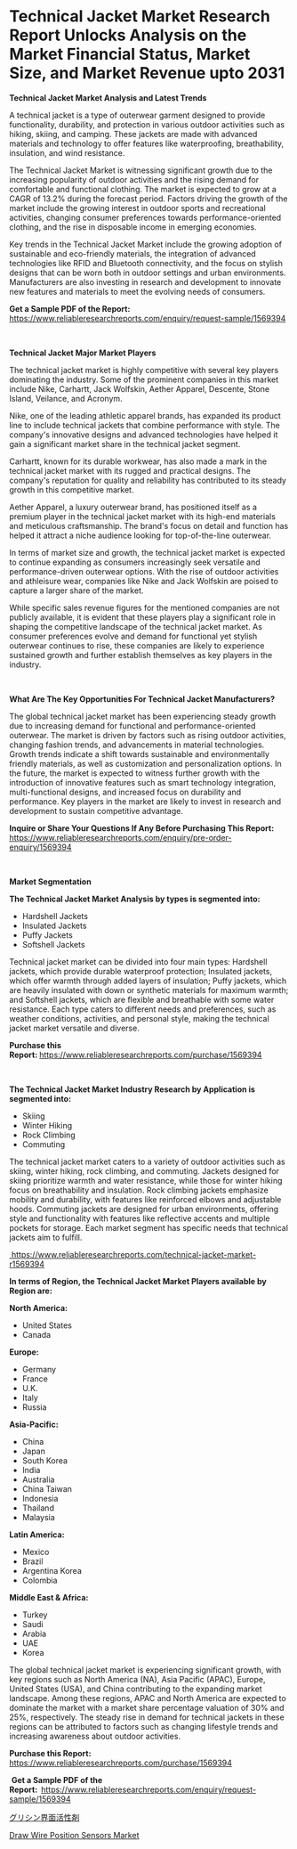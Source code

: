 <p><h1>Technical Jacket Market Research Report Unlocks Analysis on the Market Financial Status, Market Size, and Market Revenue upto 2031</h1></p><p><strong>Technical Jacket Market Analysis and Latest Trends</strong></p>
<p><p>A technical jacket is a type of outerwear garment designed to provide functionality, durability, and protection in various outdoor activities such as hiking, skiing, and camping. These jackets are made with advanced materials and technology to offer features like waterproofing, breathability, insulation, and wind resistance.</p><p>The Technical Jacket Market is witnessing significant growth due to the increasing popularity of outdoor activities and the rising demand for comfortable and functional clothing. The market is expected to grow at a CAGR of 13.2% during the forecast period. Factors driving the growth of the market include the growing interest in outdoor sports and recreational activities, changing consumer preferences towards performance-oriented clothing, and the rise in disposable income in emerging economies.</p><p>Key trends in the Technical Jacket Market include the growing adoption of sustainable and eco-friendly materials, the integration of advanced technologies like RFID and Bluetooth connectivity, and the focus on stylish designs that can be worn both in outdoor settings and urban environments. Manufacturers are also investing in research and development to innovate new features and materials to meet the evolving needs of consumers.</p></p>
<p><strong>Get a Sample PDF of the Report:&nbsp;</strong> <a href="https://www.reliableresearchreports.com/enquiry/request-sample/1569394">https://www.reliableresearchreports.com/enquiry/request-sample/1569394</a></p>
<p>&nbsp;</p>
<p><strong>Technical Jacket Major Market Players</strong></p>
<p><p>The technical jacket market is highly competitive with several key players dominating the industry. Some of the prominent companies in this market include Nike, Carhartt, Jack Wolfskin, Aether Apparel, Descente, Stone Island, Veilance, and Acronym.</p><p>Nike, one of the leading athletic apparel brands, has expanded its product line to include technical jackets that combine performance with style. The company's innovative designs and advanced technologies have helped it gain a significant market share in the technical jacket segment.</p><p>Carhartt, known for its durable workwear, has also made a mark in the technical jacket market with its rugged and practical designs. The company's reputation for quality and reliability has contributed to its steady growth in this competitive market.</p><p>Aether Apparel, a luxury outerwear brand, has positioned itself as a premium player in the technical jacket market with its high-end materials and meticulous craftsmanship. The brand's focus on detail and function has helped it attract a niche audience looking for top-of-the-line outerwear.</p><p>In terms of market size and growth, the technical jacket market is expected to continue expanding as consumers increasingly seek versatile and performance-driven outerwear options. With the rise of outdoor activities and athleisure wear, companies like Nike and Jack Wolfskin are poised to capture a larger share of the market.</p><p>While specific sales revenue figures for the mentioned companies are not publicly available, it is evident that these players play a significant role in shaping the competitive landscape of the technical jacket market. As consumer preferences evolve and demand for functional yet stylish outerwear continues to rise, these companies are likely to experience sustained growth and further establish themselves as key players in the industry.</p></p>
<p>&nbsp;</p>
<p><strong>What Are The Key Opportunities For Technical Jacket Manufacturers?</strong></p>
<p><p>The global technical jacket market has been experiencing steady growth due to increasing demand for functional and performance-oriented outerwear. The market is driven by factors such as rising outdoor activities, changing fashion trends, and advancements in material technologies. Growth trends indicate a shift towards sustainable and environmentally friendly materials, as well as customization and personalization options. In the future, the market is expected to witness further growth with the introduction of innovative features such as smart technology integration, multi-functional designs, and increased focus on durability and performance. Key players in the market are likely to invest in research and development to sustain competitive advantage.</p></p>
<p><strong>Inquire or Share Your Questions If Any Before Purchasing This Report:</strong> <a href="https://www.reliableresearchreports.com/enquiry/pre-order-enquiry/1569394">https://www.reliableresearchreports.com/enquiry/pre-order-enquiry/1569394</a></p>
<p>&nbsp;</p>
<p><strong>Market Segmentation</strong></p>
<p><strong>The Technical Jacket Market Analysis by types is segmented into:</strong></p>
<p><ul><li>Hardshell Jackets</li><li>Insulated Jackets</li><li>Puffy Jackets</li><li>Softshell Jackets</li></ul></p>
<p><p>Technical jacket market can be divided into four main types: Hardshell jackets, which provide durable waterproof protection; Insulated jackets, which offer warmth through added layers of insulation; Puffy jackets, which are heavily insulated with down or synthetic materials for maximum warmth; and Softshell jackets, which are flexible and breathable with some water resistance. Each type caters to different needs and preferences, such as weather conditions, activities, and personal style, making the technical jacket market versatile and diverse.</p></p>
<p><strong>Purchase this Report:&nbsp;</strong><a href="https://www.reliableresearchreports.com/purchase/1569394">https://www.reliableresearchreports.com/purchase/1569394</a></p>
<p>&nbsp;</p>
<p><strong>The Technical Jacket Market Industry Research by Application is segmented into:</strong></p>
<p><ul><li>Skiing</li><li>Winter Hiking</li><li>Rock Climbing</li><li>Commuting</li></ul></p>
<p><p>The technical jacket market caters to a variety of outdoor activities such as skiing, winter hiking, rock climbing, and commuting. Jackets designed for skiing prioritize warmth and water resistance, while those for winter hiking focus on breathability and insulation. Rock climbing jackets emphasize mobility and durability, with features like reinforced elbows and adjustable hoods. Commuting jackets are designed for urban environments, offering style and functionality with features like reflective accents and multiple pockets for storage. Each market segment has specific needs that technical jackets aim to fulfill.</p></p>
<p><a href="https://www.reliableresearchreports.com/technical-jacket-market-r1569394">&nbsp;https://www.reliableresearchreports.com/technical-jacket-market-r1569394</a></p>
<p><strong>In terms of Region, the Technical Jacket Market Players available by Region are:</strong></p>
<p>
    <p> <strong> North America: </strong>
        <ul>
            <li>United States</li>
            <li>Canada</li>
        </ul>
        </p> 
    <p> <strong> Europe: </strong>
        <ul>
            <li>Germany</li>
            <li>France</li>
            <li>U.K.</li>
            <li>Italy</li>
            <li>Russia</li>
        </ul>
        </p> 
    <p> <strong> Asia-Pacific: </strong>
        <ul>
            <li>China</li>
            <li>Japan</li>
            <li>South Korea</li>
            <li>India</li>
            <li>Australia</li>
            <li>China Taiwan</li>
            <li>Indonesia</li>
            <li>Thailand</li>
            <li>Malaysia</li>
        </ul>
        </p> 
    <p> <strong> Latin America: </strong>
        <ul>
            <li>Mexico</li>
            <li>Brazil</li>
            <li>Argentina Korea</li>
            <li>Colombia</li>
        </ul>
        </p> 
    <p> <strong> Middle East & Africa: </strong>
        <ul>
            <li>Turkey</li>
            <li>Saudi</li>
            <li>Arabia</li>
            <li>UAE</li>
            <li>Korea</li>
        </ul>
    </p>
    </p>
<p><p>The global technical jacket market is experiencing significant growth, with key regions such as North America (NA), Asia Pacific (APAC), Europe, United States (USA), and China contributing to the expanding market landscape. Among these regions, APAC and North America are expected to dominate the market with a market share percentage valuation of 30% and 25%, respectively. The steady rise in demand for technical jackets in these regions can be attributed to factors such as changing lifestyle trends and increasing awareness about outdoor activities.</p></p>
<p><strong>Purchase this Report: </strong><a href="https://www.reliableresearchreports.com/purchase/1569394">https://www.reliableresearchreports.com/purchase/1569394</a></p>
<p>&nbsp;<strong>Get a Sample PDF of the Report:&nbsp;&nbsp;</strong><a href="https://www.reliableresearchreports.com/enquiry/request-sample/1569394">https://www.reliableresearchreports.com/enquiry/request-sample/1569394</a></p>
<p><strong></strong></p>
<p><p><a href="https://github.com/oqxogxyvqe90775/Market-Research-Report-List-2/blob/main/1999031108420.md">グリシン界面活性剤</a></p><p><a href="https://issuu.com/reportprime-2/docs/draw-wire-position-sensors-market-size-2030.pptx">Draw Wire Position Sensors Market</a></p></p>